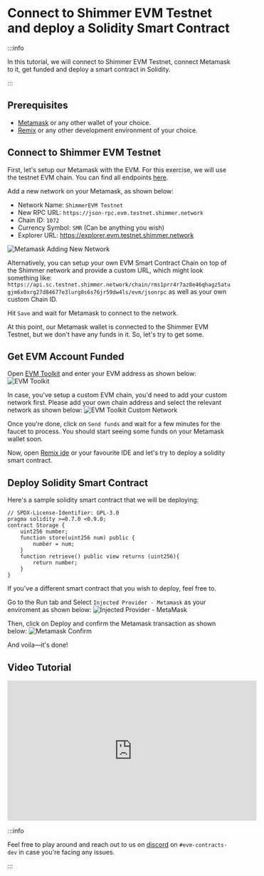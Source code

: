 # Connect to Shimmer EVM Testnet and deploy a Solidity Smart Contract

:::info

In this tutorial, we will connect to Shimmer EVM Testnet, connect Metamask to it, get funded and deploy a smart contract in Solidity.

:::

## Prerequisites

- [Metamask](https://metamask.io/) or any other wallet of your choice.
- [Remix](https://remix-project.org/) or any other development environment of your choice.

## Connect to Shimmer EVM Testnet

First, let's setup our Metamask with the EVM. For this exercise, we will use the testnet EVM chain. You can find all endpoints [here](/build/networks-endpoints/#testnet-evm).

Add a new network on your Metamask, as shown below:

- Network Name: `ShimmerEVM Testnet`
- New RPC URL: `https://json-rpc.evm.testnet.shimmer.network`
- Chain ID: `1072`
- Currency Symbol: `SMR` (Can be anything you wish)
- Explorer URL: https://explorer.evm.testnet.shimmer.network

![Metamask Adding New Network](/metamask-shimmerevm.png 'Metamask Adding New Network')

Alternatively, you can setup your own EVM Smart Contract Chain on top of the Shimmer network and provide a custom URL, which might look something like: `https://api.sc.testnet.shimmer.network/chain/rms1prr4r7az8e46qhagz5atugjm6x0xrg27d84677e3lurg0s6s76jr59dw4ls/evm/jsonrpc` as well as your own custom Chain ID.

Hit `Save` and wait for Metamask to connect to the network.

At this point, our Metamask wallet is connected to the Shimmer EVM Testnet, but we don't have any funds in it. So, let's try to get some.

## Get EVM Account Funded

Open [EVM Toolkit](https://evm-toolkit.evm.testnet.shimmer.network/) and enter your EVM address as shown below:
![EVM Toolkit](/evm-toolkit.png 'EVM Toolkit')

In case, you've setup a custom EVM chain, you'd need to add your custom network first. Please add your own chain address and select the relevant network as shown below:
![EVM Toolkit Custom Network](/evm-toolkit-custom-network.png 'EVM Toolkit Custom Network')

Once you're done, click on `Send funds` and wait for a few minutes for the faucet to process. You should start seeing some funds on your Metamask wallet soon.

Now, open [Remix ide](https://remix.ethereum.org/) or your favourite IDE and let's try to deploy a solidity smart contract.

## Deploy Solidity Smart Contract

Here's a sample solidity smart contract that we will be deploying:

```solidity
// SPDX-License-Identifier: GPL-3.0
pragma solidity >=0.7.0 <0.9.0;
contract Storage {
    uint256 number;
    function store(uint256 num) public {
        number = num;
    }
    function retrieve() public view returns (uint256){
        return number;
    }
}
```

If you've a different smart contract that you wish to deploy, feel free to.

Go to the Run tab and Select `Injected Provider - Metamask` as your enviroment as shown below:
![Injected Provider - MetaMask](https://i.imgur.com/0Ot1ije.png 'Injected Provider - MetaMask')

Then, click on Deploy and confirm the Metamask transaction as shown below:
![Metamask Confirm](https://i.imgur.com/Ma9Ds8H.png 'Metamask Confirm')

And voila—it's done!

## Video Tutorial

<iframe width="560" height="315" src="https://www.youtube.com/embed/0_rmmprEKrM" title="ShimmerEVM Tutorial: Connect to ShimmerEVM Testnet & Deploy a Solidity Smart Contract" frameborder="0" allow="accelerometer; autoplay; clipboard-write; encrypted-media; gyroscope; picture-in-picture" allowfullscreen></iframe>

:::info

Feel free to play around and reach out to us on [discord](https://discord.shimmer.network/) on `#evm-contracts-dev` in case you're facing any issues.

:::
